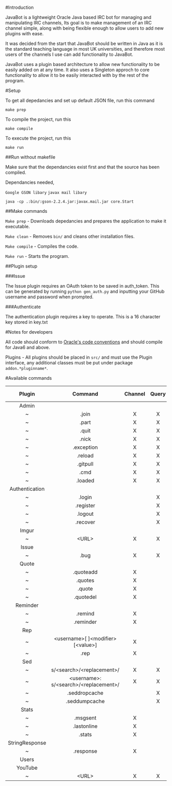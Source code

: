 #Introduction

JavaBot is a lightweight Oracle Java based IRC bot for managing and manipulating IRC channels, 
Its goal is to make management of an IRC channel simple, along with being flexible enough to allow users to add new
plugins with ease.

It was decided from the start that JavaBot should be written in Java as it is the standard teaching language in most
UK universities, and therefore most users of the channels I use can add functionality to JavaBot.

JavaBot uses a plugin based architecture to allow new functionality to be easily added on at any time.
It also uses a Singleton approch to core functionality to allow it to be easily interacted with by the rest of the
program.


#Setup

To get all depedancies and set up default JSON file, run this command

`make prep`

To compile the project, run this

`make compile`

To execute the project, run this

`make run`


##Run without makefile

Make sure that the dependancies exist first and that the source has been compiled.

Dependancies needed, 

`Google GSON libary`
`javax mail libary`

`java -cp .:bin/:gson-2.2.4.jar:javax.mail.jar core.Start`


##Make commands

`Make prep` - Downloads depedancies and prepares the application to make it executable.

`Make clean` - Removes `bin/` and cleans other installation files.

`Make compile` - Compiles the code.

`Make run` - Starts the program.

##Plugin setup

###Issue

The Issue plugin requires an OAuth token to be saved in auth_token.
This can be generated by running
`python gen_auth.py`
and inputting your GitHub username and password when prompted.

###Authenticate

The authentication plugin requires a key to operate.
This is a 16 character key stored in key.txt

#Notes for developers

All code should conform to [Oracle's code conventions](http://www.oracle.com/technetwork/java/javase/documentation/codeconvtoc-136057.html)
and should compile for Java6 and above.

Plugins - All plugins should be placed in `src/` and must use the Plugin interface, any additional classes must
be put under package `addon.*pluginname*`.

#Available commands

|Plugin|Command|Channel|Query|Needs Admin|
|:----:|:-----:|:-----:|:---:|:---------:|
|Admin|
|~|.join|X|X|X|
|~|.part|X|X|X|
|~|.quit|X|X|X|
|~|.nick|X|X|X|
|~|.exception|X|X|X|
|~|.reload|X|X|X|
|~|.gitpull|X|X|X|
|~|.cmd|X|X|X|
|~|.loaded|X|X||
|Authentication|
|~|.login||X||
|~|.register||X||
|~|.logout||X||
|~|.recover||X||
|Imgur|
|~|\<URL\>|X|X||
|Issue|
|~|.bug|X|X|X|
|Quote|
|~|.quoteadd|X|||
|~|.quotes|X|||
|~|.quote|X|||
|~|.quotedel|X|||
|Reminder|
|~|.remind|X|||
|~|.reminder|X|||
|Rep|
|~|\<username\>[ ]\<modifier\> [\<value\>]|X|||
|~|.rep|X|||
|Sed|
|~|s/\<search\>/\<replacement\>/|X|X||
|~|\<username\>: s/\<search\>/\<replacement\>/|X|X||
|~|.seddropcache||X|X|
|~|.seddumpcache||X|X|
|Stats|
|~|.msgsent|X|||
|~|.lastonline|X|||
|~|.stats|X|||
|StringResponse|
|~|.response|X||X|
|Users|
|YouTube|
|~|\<URL\>|X|X||
